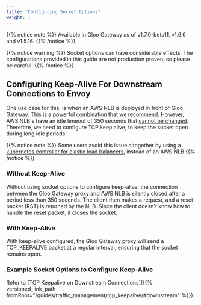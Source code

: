 ```yaml
---
title: "Configuring Socket Options"
weight: 1
---
```


{{% notice note %}}
Available in Gloo Gateway as of v1.7.0-beta11, v1.6.6 and v1.5.16.
{{% /notice %}}

{{% notice warning %}}
Socket options can have considerable effects. The configurations provided in this guide are not production proven, so please be careful!
{{% /notice %}}


## Configuring Keep-Alive For Downstream Connections to Envoy

One use case for this, is when an AWS NLB is deployed in front of Gloo Gateway. This is a powerful combination that we recommend. However, AWS NLB's have an idle timeout of 350 seconds that [cannot be changed](https://docs.aws.amazon.com/elasticloadbalancing/latest/network/network-load-balancers.html#connection-idle-timeout). Therefore, we need to configure TCP keep alive, to keep the socket open during long idle periods.

{{% notice note %}}
Some users avoid this issue altogether by using a [kubernetes controller for elastic load balancers](https://github.com/kubernetes-sigs/aws-load-balancer-controller), instead of an AWS NLB
{{% /notice %}}

### Without Keep-Alive

Without using socket options to configure keep-alive, the connection between the Gloo Gateway proxy and AWS NLB is silently closed after a period less than 350 seconds. The client then makes a request, and a reset packet (RST) is returned by the NLB. Since the client doesn't know how to handle the reset packet, it closes the socket.

### With Keep-Alive

With keep-alive configured, the Gloo Gateway proxy will send a TCP_KEEPALIVE packet at a regular interval, ensuring that the socket remains open.

### Example Socket Options to Configure Keep-Alive

Refer to [TCP Keepalive on Downstream Connections]({{% versioned_link_path fromRoot="/guides/traffic_management/tcp_keepalive/#downstream" %}}).
